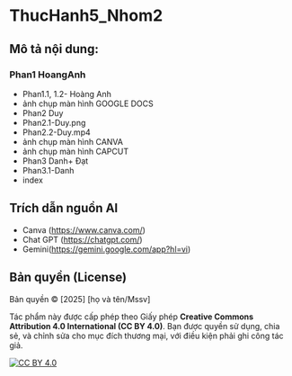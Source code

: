 # ThucHanh5_Nhom2
## Mô tả nội dung:
### Phan1 HoangAnh
 - Phan1.1, 1.2- Hoàng Anh
 -  ảnh chụp màn hình GOOGLE DOCS 
- Phan2 Duy 
 - Phan2.1-Duy.png
 - Phan2.2-Duy.mp4
 - ảnh chụp màn hình CANVA
 - ảnh chụp màn hình CAPCUT
- Phan3 Danh+ Đạt
 - Phan3.1-Danh
 - index
## Trích dẫn nguồn AI
- Canva (https://www.canva.com/)
- Chat GPT (https://chatgpt.com/)
- Gemini(https://gemini.google.com/app?hl=vi)
## Bản quyền (License)

Bản quyền © [2025] [họ và tên/Mssv]

Tác phẩm này được cấp phép theo Giấy phép **Creative Commons Attribution 4.0 International (CC BY 4.0)**.
Bạn được quyền sử dụng, chia sẻ, và chỉnh sửa cho mục đích thương mại, với điều kiện phải ghi công tác giả.

[![CC BY 4.0][cc-by-shield]][cc-by]

[cc-by-shield]: https://img.shields.io/badge/License-CC%20BY%204.0-lightgrey.svg
[cc-by]: http://creativecommons.org/licenses/by/4.0/
